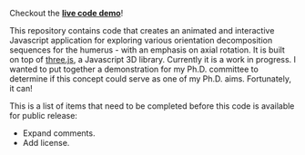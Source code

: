 Checkout the [**live code demo**](http://home.chpc.utah.edu/~u1013821/vis/main.html)!

This repository contains code that creates an animated and interactive Javascript application for exploring various orientation decomposition sequences for the humerus - with an emphasis on axial rotation. It is built on top of [three.js](https://threejs.org/), a Javascript 3D library. Currently it is a work in progress. I wanted to put together a demonstration for my Ph.D. committee to determine if this concept could serve as one of my Ph.D. aims. Fortunately, it can!

This is a list of items that need to be completed before this code is available for public release:

* Expand comments.
* Add license.